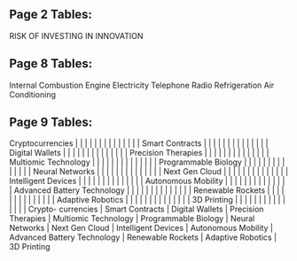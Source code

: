 
## Page 2 Tables:

RISK OF INVESTING IN INNOVATION

## Page 8 Tables:
Internal Combustion Engine
Electricity
Telephone
Radio
Refrigeration
Air Conditioning

## Page 9 Tables:
Cryptocurrencies |  |  |  |  |  |  |  |  |  |  |  |  |  | 
Smart
Contracts |  |  |  |  |  |  |  |  |  |  |  |  |  | 
Digital
Wallets |  |  |  |  |  |  |  |  |  |  |  |  |  | 
Precision
Therapies |  |  |  |  |  |  |  |  |  |  |  |  |  | 
Multiomic
Technology |  |  |  |  |  |  |  |  |  |  |  |  |  | 
Programmable
Biology |  |  |  |  |  |  |  |  |  |  |  |  |  | 
Neural
Networks |  |  |  |  |  |  |  |  |  |  |  |  |  | 
Next Gen
Cloud |  |  |  |  |  |  |  |  |  |  |  |  |  | 
Intelligent
Devices |  |  |  |  |  |  |  |  |  |  |  |  |  | 
Autonomous
Mobility |  |  |  |  |  |  |  |  |  |  |  |  |  | 
Advanced Battery
Technology |  |  |  |  |  |  |  |  |  |  |  |  |  | 
Renewable
Rockets |  |  |  |  |  |  |  |  |  |  |  |  |  | 
Adaptive
Robotics |  |  |  |  |  |  |  |  |  |  |  |  |  | 
3D
Printing |  |  |  |  |  |  |  |  |  |  |  |  |  | 
 | Crypto-
currencies | Smart
Contracts | Digital
Wallets | Precision
Therapies | Multiomic
Technology | Programmable
Biology | Neural
Networks | Next Gen
Cloud | Intelligent
Devices | Autonomous
Mobility | Advanced
Battery
Technology | Renewable
Rockets | Adaptive
Robotics | 3D
Printing
